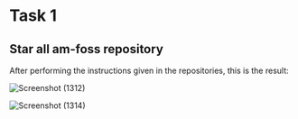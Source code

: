 # Task 1

<h2>Star all am-foss repository</h2>

After performing the instructions given in the repositories, this is the result: 


![Screenshot (1312)](https://user-images.githubusercontent.com/79892617/117548659-bb88a200-b053-11eb-9007-d3568c860977.png)


![Screenshot (1314)](https://user-images.githubusercontent.com/79892617/117548795-86308400-b054-11eb-82f3-02e54a567fa3.png)
